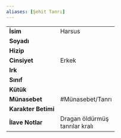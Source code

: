```yaml
---  
aliases: [Şehit Tanrı]  
---  
```

|  |  |  
|---|---|  
| **İsim** | Harsus|  
| **Soyadı** | |  
| **Hizip** | |  
| **Cinsiyet** | Erkek|  
| **Irk** | |  
| **Sınıf** | |  
| **Kütük** | |  
| **Münasebet** | #Münasebet/Tanrı|  
| **Karakter Betimi** | |  
| **İlave Notlar** | Dragan öldürmüş<br>tanrılar kralı|  
